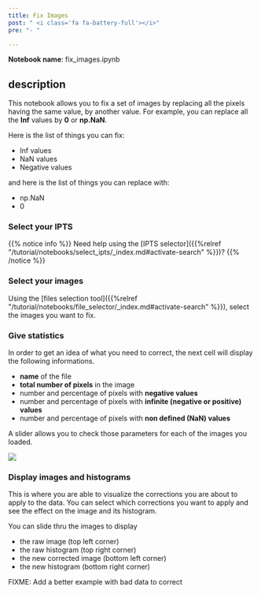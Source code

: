 ```yaml
---
title: Fix Images
post: " <i class='fa fa-battery-full'></i>"
pre: "- "

---
```


**Notebook name**: fix_images.ipynb

## description

This notebook allows you to fix a set of images by replacing all the pixels having the 
same value, by another value. For example, you can replace all the **Inf** values 
by **0** or **np.NaN**. 

Here is the list of things you can fix:

* Inf values
* NaN values
* Negative values

and here is the list of things you can replace with:

* np.NaN
* 0

### Select your IPTS

{{% notice info %}}
Need help using the [IPTS selector]({{%relref "/tutorial/notebooks/select_ipts/_index.md#activate-search" %}})?
{{% /notice %}}

### Select your images

Using the [files selection tool]({{%relref "/tutorial/notebooks/file_selector/_index.md#activate-search" %}}), 
select the images you want to fix.

### Give statistics

In order to get an idea of what you need to correct, the next cell will display the following informations.

* **name** of the file
* **total number of pixels** in the image
* number and percentage of pixels with **negative values**
* number and percentage of pixels with **infinite (negative or positive) values**
* number and percentage of pixels with **non defined (NaN) values**

A slider allows you to check those parameters for each of the images you loaded.

<img src='/tutorial/notebooks/fix_images/images/statistics.png' />

### Display images and histograms

This is where you are able to visualize the corrections you are about to apply to the data. You can 
select which corrections you want to apply and see the effect on the image and its histogram.

You can slide thru the images to display

* the raw image (top left corner)
* the raw histogram (top right corner)
* the new corrected image (bottom left corner)
* the new histogram (bottom right corner)   

FIXME: Add a better example with bad data to correct

